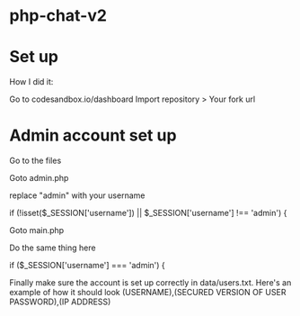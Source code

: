 # php-chat-v2

# Set up
How I did it:

Go to codesandbox.io/dashboard
Import repository > Your fork url

# Admin account set up

Go to the files

Goto admin.php

replace "admin" with your username

if (!isset($_SESSION['username']) || $_SESSION['username'] !== 'admin') {

Goto main.php

Do the same thing here

if ($_SESSION['username'] === 'admin') {

<?php if ($_SESSION['username'] === 'admin'): ?>

Finally make sure the account is set up correctly in data/users.txt. Here's an example of how it should look
(USERNAME),(SECURED VERSION OF USER PASSWORD),(IP ADDRESS)
